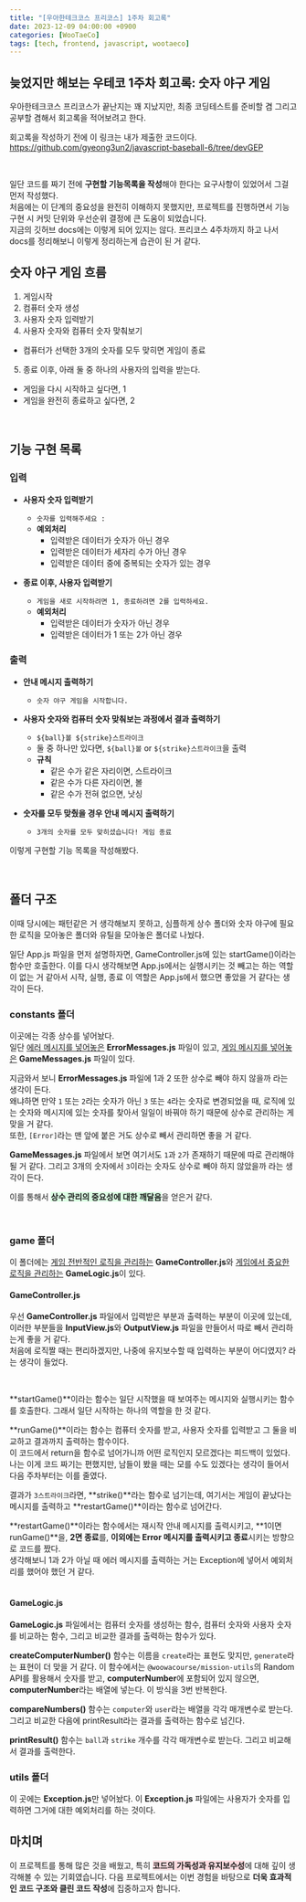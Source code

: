 ```yaml
---
title: "[우아한테크코스 프리코스] 1주차 회고록"
date: 2023-12-09 04:00:00 +0900
categories: [WooTaeCo]
tags: [tech, frontend, javascript, wootaeco]
---
```


## **늦었지만 해보는 우테코 1주차 회고록: 숫자 야구 게임**
우아한테크코스 프리코스가 끝난지는 꽤 지났지만, 최종 코딩테스트를 준비할 겸 그리고 공부할 겸해서 회고록을 적어보려고 한다.  

회고록을 작성하기 전에 이 링크는 내가 제출한 코드이다.  
<https://github.com/gyeong3un2/javascript-baseball-6/tree/devGEP>  

<br>

일단 코드를 짜기 전에 **구현할 기능목록을 작성**해야 한다는 요구사항이 있었어서 그걸 먼저 작성했다.  
처음에는 이 단계의 중요성을 완전히 이해하지 못했지만, 프로젝트를 진행하면서 기능 구현 시 커밋 단위와 우선순위 결정에 큰 도움이 되었습니다.  
지금의 깃허브 docs에는 이렇게 되어 있지는 않다. 프리코스 4주차까지 하고 나서 docs를 정리해보니 이렇게 정리하는게 습관이 된 거 같다.  

## **숫자 야구 게임 흐름**
1. 게임시작
2. 컴퓨터 숫자 생성
3. 사용자 숫자 입력받기
4. 사용자 숫자와 컴퓨터 숫자 맞춰보기
  - 컴퓨터가 선택한 3개의 숫자를 모두 맞히면 게임이 종료
5. 종료 이후, 아래 둘 중 하나의 사용자의 입력을 받는다.
  - 게임을 다시 시작하고 싶다면, 1
  - 게임을 완전히 종료하고 싶다면, 2

<br>

## **기능 구현 목록**
### **입력**
- **사용자 숫자 입력받기**
  - `숫자를 입력해주세요 : `
  - **예외처리**
    - 입력받은 데이터가 숫자가 아닌 경우
    - 입력받은 데이터가 세자리 수가 아닌 경우
    - 입력받은 데이터 중에 중복되는 숫자가 있는 경우

- **종료 이후, 사용자 입력받기**
  - `게임을 새로 시작하려면 1, 종료하려면 2를 입력하세요.`
  - **예외처리**
    - 입력받은 데이터가 숫자가 아닌 경우
    - 입력받은 데이터가 1 또는 2가 아닌 경우

### **출력**
- **안내 메시지 출력하기**
  - `숫자 야구 게임을 시작합니다.`

- **사용자 숫자와 컴퓨터 숫자 맞춰보는 과정에서 결과 출력하기**
  - `${ball}볼 ${strike}스트라이크`
  - 둘 중 하나만 있다면, `${ball}볼` or `${strike}스트라이크`을 출력
  - **규칙**
    - 같은 수가 같은 자리이면, 스트라이크
    - 같은 수가 다른 자리이면, 볼
    - 같은 수가 전혀 없으면, 낫싱

- **숫자를 모두 맞췄을 경우 안내 메시지 출력하기**
  - `3개의 숫자를 모두 맞히셨습니다! 게임 종료`

이렇게 구현할 기능 목록을 작성해봤다.  

<br>

## **폴더 구조**
이때 당시에는 패턴같은 거 생각해보지 못하고, 심플하게 상수 폴더와 숫자 야구에 필요한 로직을 모아놓은 폴더와 유틸을 모아놓은 폴더로 나눴다.  

일단 App.js 파일을 먼저 설명하자면, GameController.js에 있는 startGame()이라는 함수만 호출한다. 이를 다시 생각해보면 App.js에서는 실행시키는 것 빼고는 하는 역할이 없는 거 같아서 시작, 실행, 종료 이 역할은 App.js에서 했으면 좋았을 거 같다는 생각이 든다. 

### **constants 폴더**
이곳에는 각종 상수를 넣어놨다.  
일단 <u>에러 메시지를 넣어놓은</u> **ErrorMessages.js** 파일이 있고, <u>게임 메시지를 넣어놓은</u> **GameMessages.js** 파일이 있다.  

지금와서 보니 **ErrorMessages.js** 파일에 1과 2 또한 상수로 빼야 하지 않을까 라는 생각이 든다.  
왜냐하면 만약 `1` 또는 `2`라는 숫자가 아닌 `3` 또는 `4`라는 숫자로 변경되었을 때, 로직에 있는 숫자와 메시지에 있는 숫자를 찾아서 일일이 바꿔야 하기 때문에 상수로 관리하는 게 맞을 거 같다.  
또한, `[Error]`라는 맨 앞에 붙은 거도 상수로 빼서 관리하면 좋을 거 같다.  

**GameMessages.js** 파일에서 보면 여기서도 `1`과 `2`가 존재하기 때문에 따로 관리해야 될 거 같다.
그리고 3개의 숫자에서 `3`이라는 숫자도 상수로 빼야 하지 않았을까 라는 생각이 든다.  

이를 통해서 <span style="background-color: #dcffe4;">**상수 관리의 중요성에 대한 깨달음**</span>을 얻은거 같다.

<br>

### **game 폴더**
이 폴더에는 <u>게임 전반적인 로직을 관리하는</u> **GameController.js**와 <u>게임에서 중요한 로직을 관리하는</u> **GameLogic.js**이 있다.  

#### **GameController.js**
우선 **GameController.js** 파일에서 입력받은 부분과 출력하는 부분이 이곳에 있는데, 이러한 부분들을 **InputView.js**와 **OutputView.js** 파일을 만들어서 따로 빼서 관리하는게 좋을 거 같다.  
처음에 로직짤 때는 편리하겠지만, 나중에 유지보수할 때 입력하는 부분이 어디였지? 라는 생각이 들었다.  

<br>

**startGame()**이라는 함수는 일단 시작했을 때 보여주는 메시지와 실행시키는 함수를 호출한다. 그래서 일단 시작하는 하나의 역할을 한 것 같다.  

**runGame()**이라는 함수는 컴퓨터 숫자를 받고, 사용자 숫자를 입력받고 그 둘을 비교하고 결과까지 출력하는 함수이다.  
이 코드에서 return을 함수로 넘어가니까 어떤 로직인지 모르겠다는 피드백이 있었다.  
나는 이게 코드 짜기는 편했지만, 남들이 봤을 때는 모를 수도 있겠다는 생각이 들어서 다음 주차부터는 이를 줄였다.  

결과가 `3스트라이크`라면, **strike()**라는 함수로 넘기는데, 여기서는 게임이 끝났다는 메시지를 출력하고 **restartGame()**이라는 함수로 넘어간다.  

**restartGame()**이라는 함수에서는 재시작 안내 메시지를 출력시키고, **1이면 runGame()**을, **2면 종료**를, **이외에는 Error 메시지를 출력시키고 종료**시키는 방향으로 코드를 짰다.  
생각해보니 1과 2가 아닐 때 에러 메시지를 출력하는 거는 Exception에 넣어서 예외처리를 했어야 했던 거 같다.  
<br>

#### **GameLogic.js**
**GameLogic.js** 파일에서는 컴퓨터 숫자를 생성하는 함수, 컴퓨터 숫자와 사용자 숫자를 비교하는 함수, 그리고 비교한 결과를 출력하는 함수가 있다.  

**createComputerNumber()** 함수는 이름을 `create`라는 표현도 맞지만, `generate`라는 표현이 더 맞을 거 같다. 
이 함수에서는 `@woowacourse/mission-utils`의 Random API를 활용해서 숫자를 받고, **computerNumber**에 포함되어 있지 않으면, **computerNumber**라는 배열에 넣는다. 이 방식을 3번 반복한다.  

**compareNumbers()** 함수는 `computer`와 `user`라는 배열을 각각 매개변수로 받는다. 그리고 비교한 다음에 printResult라는 결과를 출력하는 함수로 넘긴다.  

**printResult()** 함수는 `ball`과 `strike` 개수를 각각 매개변수로 받는다. 그리고 비교해서 결과를 출력한다.  

### **utils 폴더**
이 곳에는 **Exception.js**만 넣어놨다. 이 **Exception.js** 파일에는 사용자가 숫자를 입력하면 그거에 대한 예외처리를 하는 것이다.  


## **마치며**
이 프로젝트를 통해 많은 것을 배웠고, 특히 <span style="background-color: #ffdce0;">**코드의 가독성과 유지보수성**</span>에 대해 깊이 생각해볼 수 있는 기회였습니다. 다음 프로젝트에서는 이번 경험을 바탕으로 **더욱 효과적인 코드 구조와 클린 코드 작성**에 집중하고자 합니다.